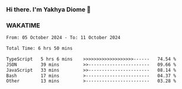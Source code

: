 ### Hi there. I'm Yakhya Diome 👋

### WAKATIME
<!--START_SECTION:waka-->

```txt
From: 05 October 2024 - To: 11 October 2024

Total Time: 6 hrs 50 mins

TypeScript   5 hrs 6 mins    >>>>>>>>>>>>>>>>>>>------   74.54 %
JSON         39 mins         >>-----------------------   09.66 %
JavaScript   33 mins         >>-----------------------   08.14 %
Bash         17 mins         >------------------------   04.37 %
Other        13 mins         >------------------------   03.28 %
```

<!--END_SECTION:waka-->
